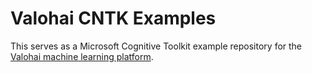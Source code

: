 # Valohai CNTK Examples

This serves as a Microsoft Cognitive Toolkit example repository for the [Valohai machine learning platform][vh].

[vh]: https://valohai.com/
